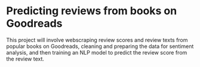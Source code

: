 # Predicting reviews from books on Goodreads

This project will involve webscraping review scores and review texts from
popular books on Goodreads, cleaning and preparing the data for sentiment
analysis, and then training an NLP model to predict the review score from the
review text.
